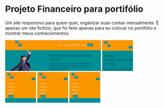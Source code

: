 # Projeto Financeiro para portifólio

Um site responsivo para quem quer, organizar suas contas mensalmente. É apenas um site fictício, que foi feito apenas para eu colocar no portifólio e mostrar meus conheceimentos.

<p aligns="center"> <img src="gif/Animação1.gif" width="310" height="100">  <img src="gif/Animação2.gif" width="100" height="100"> <img src="gif/Animação3.gif" width="100" height="100">  <img src="gif/Animação4.gif" width="100" height="100"> <img src="gif/Animação5.gif" width="100" height="100"> </p>

